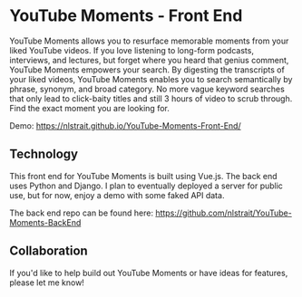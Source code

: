 # YouTube Moments - Front End
YouTube Moments allows you to resurface memorable moments from your liked YouTube videos. If you love listening to long-form podcasts, interviews, and lectures, but forget where you heard that genius comment, YouTube Moments empowers your search. By digesting the transcripts of your liked videos, YouTube Moments enables you to search semantically by phrase, synonym, and broad category. No more vague keyword searches that only lead to click-baity titles and still 3 hours of video to scrub through. Find the exact moment you are looking for.

Demo: https://nlstrait.github.io/YouTube-Moments-Front-End/

## Technology
This front end for YouTube Moments is built using Vue.js. The back end uses Python and Django. I plan to eventually deployed a server for public use, but for now, enjoy a demo with some faked API data.

The back end repo can be found here: https://github.com/nlstrait/YouTube-Moments-BackEnd

## Collaboration
If you'd like to help build out YouTube Moments or have ideas for features, please let me know!

